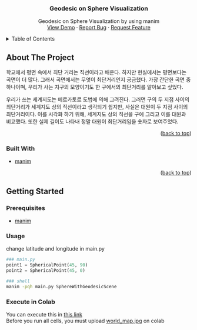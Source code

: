<a id="readme-top"></a>

<!-- PROJECT LOGO -->
<br />
<div align="center">
  <h3 align="center">Geodesic on Sphere Visualization</h3>

  <p align="center">
    Geodesic on Sphere Visualization by using manim
    <br />
    <a href="https://github.com/hhaewon/sphere-geodesic/blob/main/Demo.mp4">View Demo</a>
    ·
    <a href="https://github.com/hhaewon/sphere-geodesic/issues/new?labels=bug&template=bug-report---.md">Report Bug</a>
    ·
    <a href="https://github.com/hhaewon/sphere-geodesic/issues/new?labels=enhancement&template=feature-request---.md">Request Feature</a>
  </p>
</div>



<!-- TABLE OF CONTENTS -->
<details>
  <summary>Table of Contents</summary>
  <ol>
    <li>
      <a href="#about-the-project">About The Project</a>
      <ul>
        <li><a href="#built-with">Built With</a></li>
      </ul>
    </li>
    <li>
      <a href="#getting-started">Getting Started</a>
      <ul>
        <li><a href="#prerequisites">Prerequisites</a></li>
    </li>
    <li><a href="#usage">Usage</a></li>
  </ol>
</details>



<!-- ABOUT THE PROJECT -->
## About The Project

학교에서 평면 속에서 최단 거리는 직선이라고 배운다. 하지만 현실에서는 평면보다는 곡면이 더 많다. 그래서 곡면에서는 무엇이 최단거리인지 궁금했다. 가장 간단한 곡면 중 하나이며, 우리가 사는 지구의 모양이기도 한 구에서의 최단거리를 알아보고 싶었다. 

우리가 쓰는 세계지도는 메르카토르 도법에 의해 그려진다. 그러면 구의 두 지점 사이의 최단거리가 세계지도 상의 직선이라고 생각되기 쉽지만, 사실은 대원이 두 지점 사이의 최단거리이다. 이를 시각화 하기 위해, 세계지도 상의 직선을 구에 그리고 이를 대원과 비교했다. 또한 실제 길이도 나타내 정말 대원이 최단거리임을 숫자로 보여주었다.

<p align="right">(<a href="#readme-top">back to top</a>)</p>

### Built With

* [manim][Manim-url]

<p align="right">(<a href="#readme-top">back to top</a>)</p>



<!-- GETTING STARTED -->
## Getting Started
### Prerequisites

* [manim](https://docs.manim.community/en/stable/installation.html)

### Usage
change latitude and longitude in main.py
```python
### main.py
point1 = SphericalPoint(45, 90)
point2 = SphericalPoint(45, 0)
```
```sh
### shell
manim -pqh main.py SphereWithGeodesicScene 
```

### Execute in Colab
You can execute this in [this link](https://colab.research.google.com/drive/1bUQT0Bv52dVvW04c3DOCbvDKTM4Jjd3h?usp=sharing)  
Before you run all cells, you must upload [world_map.jpg](https://github.com/hhaewon/sphere-geodesic/blob/main/world_map.jpg) on colab

[Manim-url]: https://www.manim.community/
